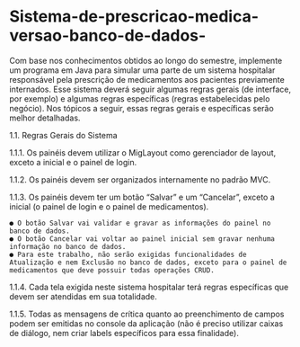 # Sistema-de-prescricao-medica-versao-banco-de-dados-

Com base nos conhecimentos obtidos ao longo do semestre, implemente um programa em Java para simular uma parte de um sistema hospitalar responsável pela prescrição de medicamentos aos pacientes previamente internados. Esse sistema deverá seguir algumas regras gerais (de interface, por exemplo) e algumas regras específicas (regras estabelecidas pelo negócio). Nos tópicos a seguir, essas regras gerais e específicas serão melhor detalhadas.

  1.1. Regras Gerais do Sistema
  
  1.1.1. Os painéis devem utilizar o MigLayout como gerenciador de layout, exceto a inicial e o painel de login.
  
  1.1.2. Os painéis devem ser organizados internamente no padrão MVC.
  
  1.1.3. Os painéis devem ter um botão “Salvar” e um “Cancelar”, exceto a inicial (o painel de login e o painel de medicamentos).
  
    ● O botão Salvar vai validar e gravar as informações do painel no banco de dados.
    ● O botão Cancelar vai voltar ao painel inicial sem gravar nenhuma informação no banco de dados.
    ● Para este trabalho, não serão exigidas funcionalidades de Atualização e nem Exclusão no banco de dados, exceto para o painel de medicamentos que deve possuir todas operações CRUD.
  
  1.1.4. Cada tela exigida neste sistema hospitalar terá regras específicas que devem ser atendidas em sua totalidade.
  
  1.1.5. Todas as mensagens de crítica quanto ao preenchimento de campos podem ser emitidas no console da aplicação (não é preciso utilizar caixas de diálogo, nem criar labels específicos para essa finalidade).
